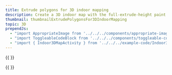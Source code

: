 ```yaml
---
title: Extrude polygons for 3D indoor mapping
description: Create a 3D indoor map with the full-extrude-height paint property
thumbnail: thumbnailExtrudePolygonsFor3DIndoorMapping
topic: 3D
prependJs:
  - "import AppropriateImage from '../../../components/appropriate-image'"
  - "import ToggleableCodeBlock from '../../../components/toggleable-code-block'"
  - "import { Indoor3DMapActivity } from '../../../example-code/Indoor3DMapActivity.js'"
---
```


{{
  <AppropriateImage imageId="exampleExtrudePolygonsFor3dIndoorMapping" />
}}

<!-- Any notes about this example would go here.  -->

{{
  <ToggleableCodeBlock 
    codeSnippet={Indoor3DMapActivity}
  />
}}
